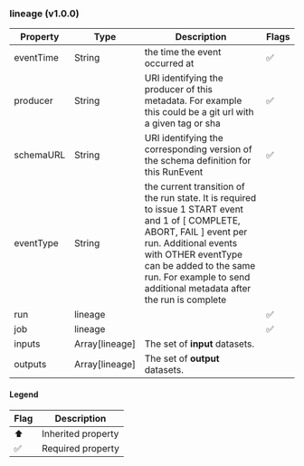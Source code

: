 ### lineage (v1.0.0)

| Property | Type | Description | Flags |
|---|---|---|---|
| eventTime | String | the time the event occurred at | ✅ |
| producer | String | URI identifying the producer of this metadata. For example this could be a git url with a given tag or sha | ✅ |
| schemaURL | String | URI identifying the corresponding version of the schema definition for this RunEvent | ✅ |
| eventType | String | the current transition of the run state. It is required to issue 1 START event and 1 of [ COMPLETE, ABORT, FAIL ] event per run. Additional events with OTHER eventType can be added to the same run. For example to send additional metadata after the run is complete |  |
| run | lineage |  | ✅ |
| job | lineage |  | ✅ |
| inputs | Array[lineage] | The set of **input** datasets. |  |
| outputs | Array[lineage] | The set of **output** datasets. |  |


#### Legend

| Flag | Description |
| --- | --- |
| ⬆️ | Inherited property |
| ✅ | Required property |


